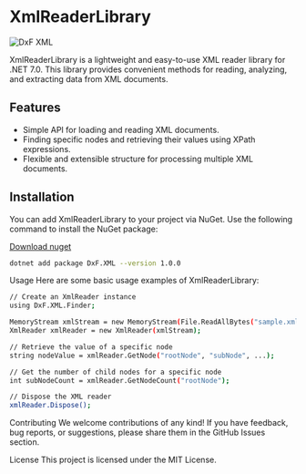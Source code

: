 # XmlReaderLibrary

![DxF XML](https://github.com/ksomaz/DxF.XML/assets/18247823/a815216f-1029-432e-86cd-3fe819e2fb64)

XmlReaderLibrary is a lightweight and easy-to-use XML reader library for .NET 7.0. This library provides convenient methods for reading, analyzing, and extracting data from XML documents.

## Features

- Simple API for loading and reading XML documents.
- Finding specific nodes and retrieving their values using XPath expressions.
- Flexible and extensible structure for processing multiple XML documents.

## Installation

You can add XmlReaderLibrary to your project via NuGet. Use the following command to install the NuGet package:

[Download nuget](https://www.nuget.org/packages/DxF.XML)

```bash
dotnet add package DxF.XML --version 1.0.0
```

Usage
Here are some basic usage examples of XmlReaderLibrary:

```bash
// Create an XmlReader instance
using DxF.XML.Finder;

MemoryStream xmlStream = new MemoryStream(File.ReadAllBytes("sample.xml"));
XmlReader xmlReader = new XmlReader(xmlStream);

// Retrieve the value of a specific node
string nodeValue = xmlReader.GetNode("rootNode", "subNode", ...);

// Get the number of child nodes for a specific node
int subNodeCount = xmlReader.GetNodeCount("rootNode");

// Dispose the XML reader
xmlReader.Dispose();

```

Contributing
We welcome contributions of any kind! If you have feedback, bug reports, or suggestions, please share them in the GitHub Issues section.

License
This project is licensed under the MIT License.
